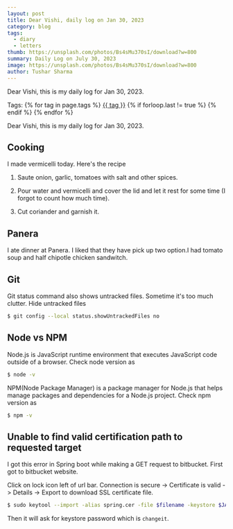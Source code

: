 ```yaml
---
layout: post
title: Dear Vishi, daily log on Jan 30, 2023
category: blog
tags:
  - diary
  - letters
thumb: https://unsplash.com/photos/Bs4sMu370sI/download?w=800
summary: Daily Log on July 30, 2023
image: https://unsplash.com/photos/Bs4sMu370sI/download?w=800
author: Tushar Sharma
---
```


Dear Vishi, this is my daily log for Jan 30, 2023.<!-- truncate_here -->
<p>Tags: {% for tag in page.tags %} <a class="mytag" href="/tag/{{ tag }}" title="View posts tagged with &quot;{{ tag }}&quot;">{{ tag }}</a>  {% if forloop.last != true %} {% endif %} {% endfor %} </p>

Dear Vishi, this is my daily log for Jan 30, 2023.

## Cooking

I made vermicelli today. Here's the recipe 

1. Saute onion, garlic, tomatoes with salt and other spices.

2. Pour water and vermicelli and cover the lid and let it rest for some time (I forgot to count how much time).

3. Cut coriander and garnish it.

## Panera

I ate dinner at Panera. I liked that they have pick up two option.I had tomato soup and half chipotle chicken sandwitch.


## Git 

Git status command also shows untracked files. Sometime it's too much clutter. Hide untracked files 

```bash
$ git config --local status.showUntrackedFiles no
```

## Node vs NPM 

Node.js is JavaScript runtime environment that executes JavaScript code outside of a browser. Check node version as

```bash
$ node -v
```
NPM(Node Package Manager) is a package manager for Node.js that helps manage packages and dependencies for a Node.js project. Check npm version as

```bash
$ npm -v
```

## Unable to find valid certification path to requested target

I got this error in Spring boot while making a GET request to bitbucket. First got to bitbucket website.

Click on lock icon left of url bar. Connection is secure -> Certificate is valid -> Details -> Export to download SSL certificate file.

```bash
$ sudo keytool --import -alias spring.cer -file $filename -keystore $JAVA_HOME/lib/security/cacerts
```

Then it will ask for keystore password which is `changeit`.
